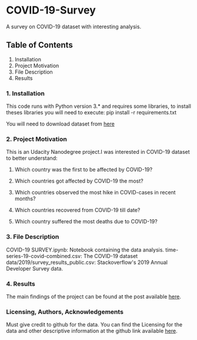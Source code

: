 # COVID-19-Survey

A survey on COVID-19 dataset with interesting analysis.


## Table of Contents
1. Installation
2. Project Motivation
3. File Description
4. Results


### 1. Installation

This code runs with Python version 3.* and requires some libraries, to install theses libraries you will need to execute:
pip install -r requirements.txt

You will need to download dataset from [here](https://github.com/datasets/covid-19/blob/master/data/time-series-19-covid-combined.csv)


### 2. Project Motivation
This is an Udacity Nanodegree project.I was interested in COVID-19 dataset to better understand:

1. Which country was the first to be affected by COVID-19?

2. Which countries got affected by COVID-19 the most?

3. Which countries observed the most hike in COVID-cases in recent months?

4. Which countries recovered from COVID-19 till date?

5. Which country suffered the most deaths due to COVID-19?


### 3. File Description
COVID-19 SURVEY.ipynb: Notebook containing the data analysis.
time-series-19-covid-combined.csv: The COVID-19 dataset
data/2019/survey_results_public.csv: Stackoverflow's 2019 Annual Developer Survey data.

### 4. Results
The main findings of the project can be found at the post available [here](https://medium.com/@mansishukla2505/the-demographic-impact-of-covid-19-d6c6c69a40a4).

### Licensing, Authors, Acknowledgements
Must give credit to github for the data. You can find the Licensing for the data and other descriptive information at the github link available [here](https://github.com/datasets/covid-19).
